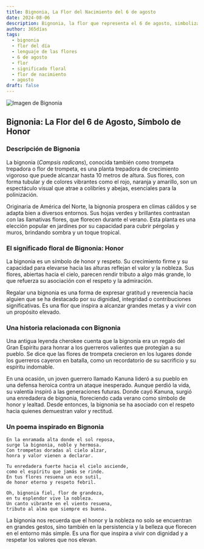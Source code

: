 ```yaml
---
title: Bignonia, La Flor del Nacimiento del 6 de agosto
date: 2024-08-06
description: Bignonia, la flor que representa el 6 de agosto, simboliza Honor. Descubre su fascinante historia, significado en el lenguaje de las flores y una poesía que celebra su belleza.
author: 365días
tags:
  - bignonia
  - flor del día
  - lenguaje de las flores
  - 6 de agosto
  - flor
  - significado floral
  - flor de nacimiento
  - agosto
draft: false
---
```



![Imagen de Bignonia](https://cdn.pixabay.com/photo/2020/06/14/14/59/flowers-5298209_1280.jpg#center)


## Bignonia: La Flor del 6 de Agosto, Símbolo de Honor

### Descripción de Bignonia

La bignonia (_Campsis radicans_), conocida también como trompeta trepadora o flor de trompeta, es una planta trepadora de crecimiento vigoroso que puede alcanzar hasta 10 metros de altura. Sus flores, con forma tubular y de colores vibrantes como el rojo, naranja y amarillo, son un espectáculo visual que atrae a colibríes y abejas, esenciales para la polinización.

Originaria de América del Norte, la bignonia prospera en climas cálidos y se adapta bien a diversos entornos. Sus hojas verdes y brillantes contrastan con las llamativas flores, que florecen durante el verano. Esta planta es una elección popular en jardines por su capacidad para cubrir pérgolas y muros, brindando sombra y un toque tropical.

### El significado floral de Bignonia: Honor

La bignonia es un símbolo de honor y respeto. Su crecimiento firme y su capacidad para elevarse hacia las alturas reflejan el valor y la nobleza. Sus flores, abiertas hacia el cielo, parecen rendir tributo a algo más grande, lo que refuerza su asociación con el respeto y la admiración.

Regalar una bignonia es una forma de expresar gratitud y reverencia hacia alguien que se ha destacado por su dignidad, integridad o contribuciones significativas. Es una flor que inspira a alcanzar grandes metas y a vivir con un propósito elevado.

### Una historia relacionada con Bignonia

Una antigua leyenda cherokee cuenta que la bignonia era un regalo del Gran Espíritu para honrar a los guerreros valientes que protegían a su pueblo. Se dice que las flores de trompeta crecieron en los lugares donde los guerreros cayeron en batalla, como un recordatorio de su sacrificio y su espíritu indomable.

En una ocasión, un joven guerrero llamado Kanuna lideró a su pueblo en una defensa heroica contra un ataque inesperado. Aunque perdió la vida, su valentía inspiró a las generaciones futuras. Donde cayó Kanuna, surgió una enredadera de bignonia, floreciendo cada verano como símbolo de honor y lealtad. Desde entonces, la bignonia se ha asociado con el respeto hacia quienes demuestran valor y rectitud.

### Un poema inspirado en Bignonia

```
En la enramada alta donde el sol reposa,  
surge la bignonia, noble y hermosa.  
Con trompetas doradas al cielo alzar,  
honra y valor vienen a declarar.  

Tu enredadera fuerte hacia el cielo asciende,  
como el espíritu que jamás se rinde.  
En tus flores resuena un eco sutil,  
de honor eterno y respeto febril.  

Oh, bignonia fiel, flor de grandeza,  
en tu esplendor vive la nobleza.  
Un canto vibrante en el viento resuena,  
tributo al alma que siempre es buena.  
```

La bignonia nos recuerda que el honor y la nobleza no solo se encuentran en grandes gestos, sino también en la persistencia y la belleza que florecen en el entorno más simple. Es una flor que inspira a vivir con dignidad y a respetar los valores que nos elevan.